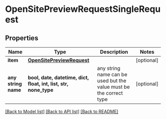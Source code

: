 # OpenSitePreviewRequestSingleRequest


## Properties
Name | Type | Description | Notes
------------ | ------------- | ------------- | -------------
**item** | [**OpenSitePreviewRequest**](OpenSitePreviewRequest.md) |  | [optional] 
**any string name** | **bool, date, datetime, dict, float, int, list, str, none_type** | any string name can be used but the value must be the correct type | [optional]

[[Back to Model list]](../README.md#documentation-for-models) [[Back to API list]](../README.md#documentation-for-api-endpoints) [[Back to README]](../README.md)


